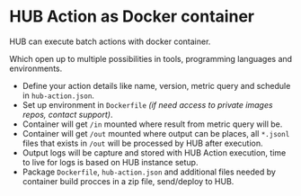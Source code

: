 HUB Action as Docker container
==============================

HUB can execute batch actions with docker container.

Which open up to multiple possibilities in tools, programming languages and environments.

- Define your action details like name, version, metric query and schedule in `hub-action.json`.
- Set up environment in `Dockerfile` _(if need access to private images repos, contact support)_.
- Container will get `/in` mounted where result from metric query will be.
- Container will get `/out` mounted where output can be places, all `*.jsonl` files that exists in `/out` will be processed by HUB after execution.
- Output logs will be capture and stored with HUB Action execution, time to live for logs is based on HUB instance setup.
- Package `Dockerfile`, `hub-action.json` and additional files needed by container build procces in a zip file, send/deploy to HUB.


